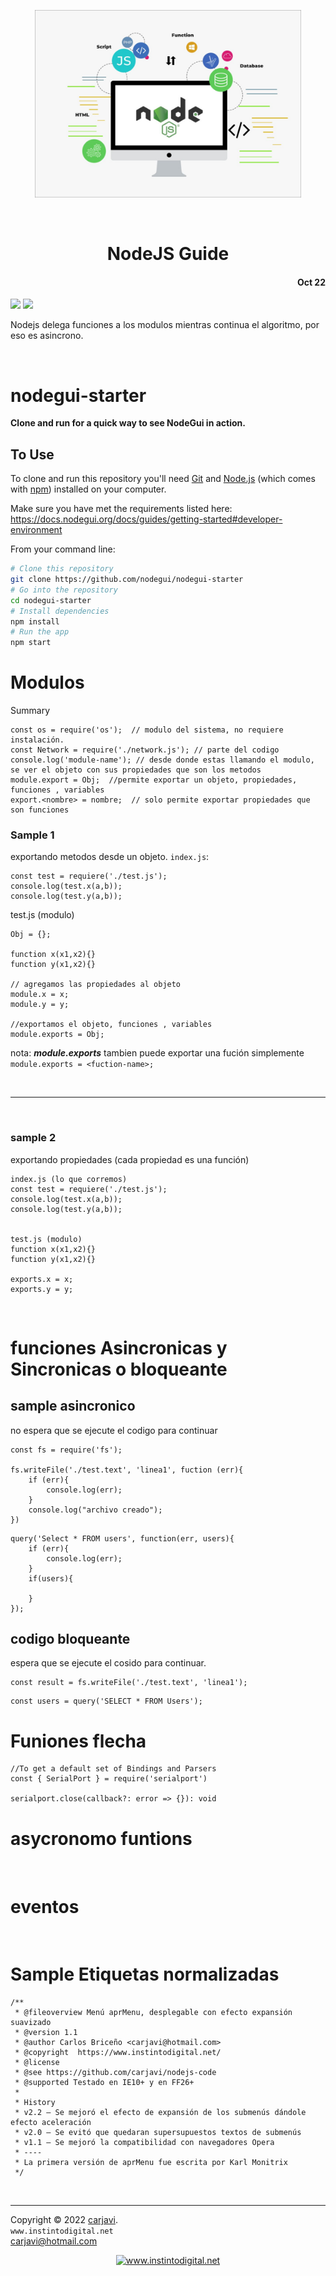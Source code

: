 <p align="center"><img src="https://raw.githubusercontent.com/carjavi/nodejs-guide/master/img/nodejs.png" height="300" alt=" " /></p>
<br>
<h1 align="center">NodeJS Guide</h1> 
<h4 align="right">Oct 22</h4>
<img src="https://img.shields.io/badge/OS-Linux%20GNU-yellowgreen">
<img src="https://img.shields.io/badge/OS-Windows%2011-blue">

<br>

Nodejs delega funciones a los modulos mientras continua el algoritmo, por eso es asincrono.

<br>

# nodegui-starter
**Clone and run for a quick way to see NodeGui in action.**
## To Use

To clone and run this repository you'll need [Git](https://git-scm.com) and [Node.js](https://nodejs.org/en/download/) (which comes with [npm](http://npmjs.com)) installed on your computer.

Make sure you have met the requirements listed here: https://docs.nodegui.org/docs/guides/getting-started#developer-environment

From your command line:

```bash
# Clone this repository
git clone https://github.com/nodegui/nodegui-starter
# Go into the repository
cd nodegui-starter
# Install dependencies
npm install
# Run the app
npm start
```

# Modulos
Summary
```
const os = require('os');  // modulo del sistema, no requiere instalación.
const Network = require('./network.js'); // parte del codigo 
console.log('module-name'); // desde donde estas llamando el modulo, se ver el objeto con sus propiedades que son los metodos
module.export = Obj;  //permite exportar un objeto, propiedades, funciones , variables
export.<nombre> = nombre;  // solo permite exportar propiedades que son funciones
```


### Sample 1
exportando metodos desde un objeto. ```index.js```: 
```
const test = requiere('./test.js');
console.log(test.x(a,b));
console.log(test.y(a,b));
```

test.js (modulo)
```
Obj = {};

function x(x1,x2){}
function y(x1,x2){}

// agregamos las propiedades al objeto
module.x = x;
module.y = y;

//exportamos el objeto, funciones , variables
module.exports = Obj;
```

nota: ***module.exports*** tambien puede exportar una fución simplemente
```module.exports = <fuction-name>;```

<br>

---

<br>

### sample 2
exportando propiedades (cada propiedad es una función)
```
index.js (lo que corremos)
const test = requiere('./test.js');
console.log(test.x(a,b));
console.log(test.y(a,b));


test.js (modulo)
function x(x1,x2){}
function y(x1,x2){}

exports.x = x;
exports.y = y;
```
<br>

# funciones Asincronicas y Sincronicas o bloqueante

## sample asincronico
no espera que se ejecute el codigo para continuar
```
const fs = require('fs');

fs.writeFile('./test.text', 'linea1', fuction (err){
    if (err){
        console.log(err);
    }
    console.log("archivo creado");
})
```

```
query('Select * FROM users', function(err, users){
    if (err){
        console.log(err);
    }
    if(users){

    }
});
```


## codigo bloqueante 
espera que se ejecute el cosido para continuar.
```
const result = fs.writeFile('./test.text', 'linea1');
```

```
const users = query('SELECT * FROM Users'); 
```

# Funiones flecha
```
//To get a default set of Bindings and Parsers
const { SerialPort } = require('serialport')

serialport.close(callback?: error => {}): void
```

# asycronomo funtions

<br>

# eventos

<br>

# Sample Etiquetas normalizadas
```
/**
 * @fileoverview Menú aprMenu, desplegable con efecto expansión suavizado
 * @version 1.1
 * @author Carlos Briceño <carjavi@hotmail.com>
 * @copyright  https://www.instintodigital.net/
 * @license
 * @see https://github.com/carjavi/nodejs-code
 * @supported Testado en IE10+ y en FF26+
 * 
 * History
 * v2.2 – Se mejoró el efecto de expansión de los submenús dándole efecto aceleración
 * v2.0 – Se evitó que quedaran supersupuestos textos de submenús
 * v1.1 – Se mejoró la compatibilidad con navegadores Opera
 * ----
 * La primera versión de aprMenu fue escrita por Karl Monitrix
 */
```
<br>


---
Copyright &copy; 2022 [carjavi](https://github.com/carjavi). <br>
```www.instintodigital.net``` <br>
carjavi@hotmail.com <br>
<p align="center">
    <a href="https://instintodigital.net/" target="_blank"><img src="https://raw.githubusercontent.com/carjavi/nodejs-guide/master/img/developer.png" height="100" alt="www.instintodigital.net"></a>
</p>



